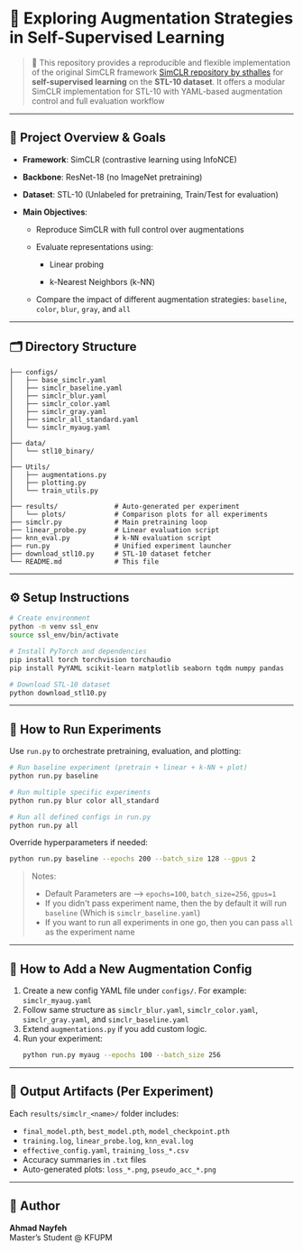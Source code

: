# 🧠 Exploring Augmentation Strategies in Self-Supervised Learning

> 🔬 This repository provides a reproducible and flexible implementation of the original SimCLR framework [SimCLR repository by sthalles](https://github.com/sthalles/SimCLR/tree/master) for **self-supervised learning** on the **STL-10 dataset**. It offers a modular SimCLR implementation for STL-10 with YAML-based augmentation control and full evaluation workflow

---

## 📌 Project Overview & Goals

- **Framework**: SimCLR (contrastive learning using InfoNCE)
    
- **Backbone**: ResNet-18 (no ImageNet pretraining)
    
- **Dataset**: STL-10 (Unlabeled for pretraining, Train/Test for evaluation)
    
- **Main Objectives**:
    
    - Reproduce SimCLR with full control over augmentations
        
    - Evaluate representations using:
        
        - Linear probing
            
        - k-Nearest Neighbors (k-NN)
            
    - Compare the impact of different augmentation strategies: `baseline`, `color`, `blur`, `gray`, and `all`

---

## 🗂️ Directory Structure

```
├── configs/
│   ├── base_simclr.yaml
│   ├── simclr_baseline.yaml
│   ├── simclr_blur.yaml
│   ├── simclr_color.yaml
│   ├── simclr_gray.yaml
│   ├── simclr_all_standard.yaml
│   └── simclr_myaug.yaml
│
├── data/
│   └── stl10_binary/
│
├── Utils/
│   ├── augmentations.py
│   ├── plotting.py
│   └── train_utils.py
│
├── results/              # Auto-generated per experiment
│   └── plots/            # Comparison plots for all experiments
├── simclr.py             # Main pretraining loop
├── linear_probe.py       # Linear evaluation script
├── knn_eval.py           # k-NN evaluation script
├── run.py                # Unified experiment launcher
├── download_stl10.py     # STL-10 dataset fetcher
└── README.md             # This file
```

---

## ⚙️ Setup Instructions

```bash
# Create environment
python -m venv ssl_env
source ssl_env/bin/activate

# Install PyTorch and dependencies
pip install torch torchvision torchaudio
pip install PyYAML scikit-learn matplotlib seaborn tqdm numpy pandas

# Download STL-10 dataset
python download_stl10.py
```

---

## 🚀 How to Run Experiments

Use `run.py` to orchestrate pretraining, evaluation, and plotting:

```bash
# Run baseline experiment (pretrain + linear + k-NN + plot)
python run.py baseline

# Run multiple specific experiments
python run.py blur color all_standard

# Run all defined configs in run.py
python run.py all
```

Override hyperparameters if needed:
```bash
python run.py baseline --epochs 200 --batch_size 128 --gpus 2
```

> Notes:
> - Default Parameters are --> `epochs=100`, `batch_size=256`, `gpus=1`
> - If you didn't pass experiment name, then the by default it will run `baseline` (Which is `simclr_baseline.yaml`)
> - If you want to run all experiments in one go, then you can pass `all` as the experiment name

---

## 🧩 How to Add a New Augmentation Config

1. Create a new config YAML file under `configs/`. For example: `simclr_myaug.yaml`
2. Follow same structure as `simclr_blur.yaml`, `simclr_color.yaml`, `simclr_gray.yaml`, and `simclr_baseline.yaml`
3. Extend `augmentations.py` if you add custom logic.
4. Run your experiment:
   ```bash
   python run.py myaug --epochs 100 --batch_size 256
   ```

---

## 📁 Output Artifacts (Per Experiment)

Each `results/simclr_<name>/` folder includes:
- `final_model.pth`, `best_model.pth`, `model_checkpoint.pth`
- `training.log`, `linear_probe.log`, `knn_eval.log`
- `effective_config.yaml`, `training_loss_*.csv`
- Accuracy summaries in `.txt` files
- Auto-generated plots: `loss_*.png`, `pseudo_acc_*.png`

---

## 👤 Author

**Ahmad Nayfeh**  
Master’s Student @ KFUPM



